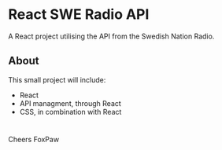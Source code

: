 # React SWE Radio API
A React project utilising the API from the Swedish Nation Radio.

## About
This small project will include:
- React
- API managment, through React
- CSS, in combination with React


#
Cheers FoxPaw
